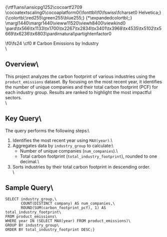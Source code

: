 {\rtf1\ansi\ansicpg1252\cocoartf2709
\cocoatextscaling0\cocoaplatform0{\fonttbl\f0\fswiss\fcharset0 Helvetica;}
{\colortbl;\red255\green255\blue255;}
{\*\expandedcolortbl;;}
\margl1440\margr1440\vieww11520\viewh8400\viewkind0
\pard\tx566\tx1133\tx1700\tx2267\tx2834\tx3401\tx3968\tx4535\tx5102\tx5669\tx6236\tx6803\pardirnatural\partightenfactor0

\f0\fs24 \cf0 # Carbon Emissions by Industry\
\
## Overview\
This project analyzes the carbon footprint of various industries using the `product_emissions` dataset. By focusing on the most recent year, it identifies the number of unique companies and their total carbon footprint (PCF) for each industry group. Results are ranked to highlight the most impactful sectors.\
\
## Key Query\
The query performs the following steps:\
1. Identifies the most recent year using `MAX(year)`.\
2. Aggregates data by `industry_group` to calculate:\
   - Number of unique companies (`num_companies`).\
   - Total carbon footprint (`total_industry_footprint`), rounded to one decimal.\
3. Sorts industries by their total carbon footprint in descending order.\
\
## Sample Query\
```sql\
SELECT industry_group,\
       COUNT(DISTINCT company) AS num_companies,\
       ROUND(SUM(carbon_footprint_pcf), 1) AS total_industry_footprint\
FROM product_emissions\
WHERE year IN (SELECT MAX(year) FROM product_emissions)\
GROUP BY industry_group\
ORDER BY total_industry_footprint DESC;}